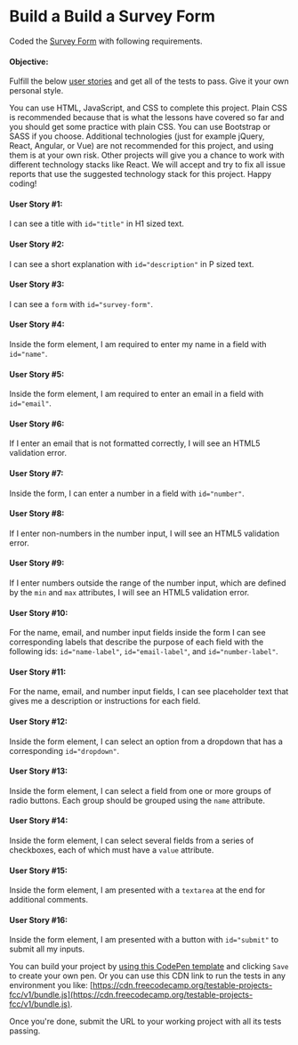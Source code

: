# Build a Build a Survey Form

Coded the [Survey Form](https://www.freecodecamp.org/learn/2022/responsive-web-design/build-a-survey-form-project/build-a-survey-form) with following requirements.

#### Objective:

Fulfill the below [user stories](https://en.wikipedia.org/wiki/User_story) and get all of the tests to pass. Give it your own personal style.

You can use HTML, JavaScript, and CSS to complete this project. Plain CSS is recommended because that is what the lessons have covered so far and you should get some practice with plain CSS. You can use Bootstrap or SASS if you choose. Additional technologies (just for example jQuery, React, Angular, or Vue) are not recommended for this project, and using them is at your own risk. Other projects will give you a chance to work with different technology stacks like React. We will accept and try to fix all issue reports that use the suggested technology stack for this project. Happy coding!

#### User Story #1:
I can see a title with ```id="title"``` in H1 sized text.

#### User Story #2:
I can see a short explanation with ```id="description"``` in P sized text.

#### User Story #3:
I can see a ```form``` with ```id="survey-form"```.

#### User Story #4:
Inside the form element, I am required to enter my name in a field with ```id="name"```.

#### User Story #5:
Inside the form element, I am required to enter an email in a field with ```id="email"```.

#### User Story #6:
If I enter an email that is not formatted correctly, I will see an HTML5 validation error.

#### User Story #7:
Inside the form, I can enter a number in a field with ```id="number"```.

#### User Story #8:
If I enter non-numbers in the number input, I will see an HTML5 validation error.

#### User Story #9:
If I enter numbers outside the range of the number input, which are defined by the ```min``` and ```max``` attributes, I will see an HTML5 validation error.

#### User Story #10:
For the name, email, and number input fields inside the form I can see corresponding labels that describe the purpose of each field with the following ids: ```id="name-label"```, ```id="email-label"```, and ```id="number-label"```.

#### User Story #11:
For the name, email, and number input fields, I can see placeholder text that gives me a description or instructions for each field.

#### User Story #12:
Inside the form element, I can select an option from a dropdown that has a corresponding ```id="dropdown"```.

#### User Story #13:
Inside the form element, I can select a field from one or more groups of radio buttons. Each group should be grouped using the ```name``` attribute.

#### User Story #14:
Inside the form element, I can select several fields from a series of checkboxes, each of which must have a ```value``` attribute.

#### User Story #15:
Inside the form element, I am presented with a ```textarea``` at the end for additional comments.

#### User Story #16:
Inside the form element, I am presented with a button with ```id="submit"``` to submit all my inputs.

You can build your project by [using this CodePen template](https://codepen.io/pen?template=MJjpwO) and clicking ```Save``` to create your own pen. Or you can use this CDN link to run the tests in any environment you like: [https://cdn.freecodecamp.org/testable-projects-fcc/v1/bundle.js](https://cdn.freecodecamp.org/testable-projects-fcc/v1/bundle.js).

Once you're done, submit the URL to your working project with all its tests passing.
